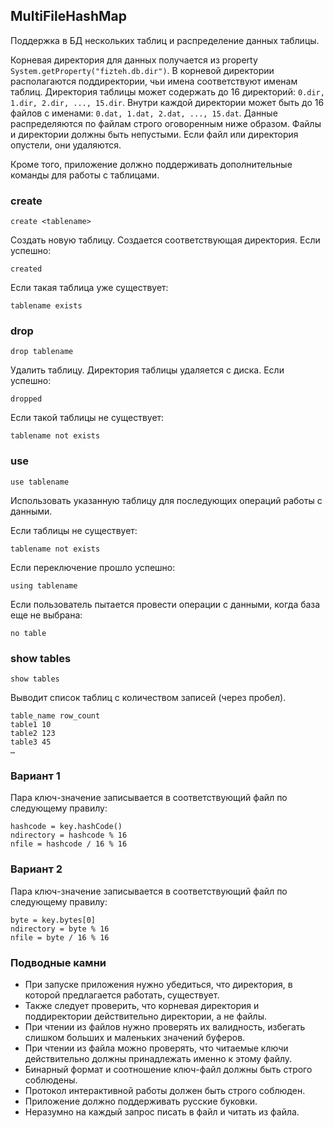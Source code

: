 ## MultiFileHashMap

Поддержка в БД нескольких таблиц и распределение данных таблицы.

Корневая директория для данных получается из property ```System.getProperty("fizteh.db.dir")```. В корневой директории
располагаются поддиректории, чьи имена соответствуют именам таблиц. Директория таблицы может содержать до 16
директорий: ```0.dir, 1.dir, 2.dir, ..., 15.dir```. Внутри каждой директории может быть до 16 файлов с именами:
```0.dat, 1.dat, 2.dat, ..., 15.dat```. Данные распределяются по файлам строго оговоренным ниже образом.
Файлы и директории должны быть непустыми. Если файл или директория опустели, они удаляются.

Кроме того, приложение должно поддерживать дополнительные команды для работы с таблицами.

### create
```
create <tablename>
```

Создать новую таблицу. Создается соответствующая директория. Если успешно:
```
created
```

Если такая таблица уже существует:
```
tablename exists
```

### drop
```
drop tablename
```

Удалить таблицу. Директория таблицы удаляется с диска. Если успешно:
```
dropped
```

Если такой таблицы не существует:
```
tablename not exists
```

### use
```
use tablename
```

Использовать указанную таблицу для последующих операций работы с данными.

Если таблицы не существует:
```
tablename not exists
```

Если переключение прошло успешно:
```
using tablename
```

Если пользователь пытается провести операции с данными, когда база еще не выбрана:
```
no table
```

### show tables
```
show tables
```

Выводит список таблиц с количеством записей (через пробел). 
```
table_name row_count
table1 10
table2 123
table3 45
…
```

### Вариант 1
Пара ключ-значение записывается в соответствующий файл по следующему правилу:
```
hashcode = key.hashCode()
ndirectory = hashcode % 16
nfile = hashcode / 16 % 16
```

### Вариант 2
Пара ключ-значение записывается в соответствующий файл по следующему правилу:
```
byte = key.bytes[0]
ndirectory = byte % 16
nfile = byte / 16 % 16
```

### Подводные камни

* При запуске приложения нужно убедиться, что директория, в которой предлагается работать, существует.
* Также следует проверить, что корневая директория и поддиректории действительно директории, а не файлы.
* При чтении из файлов нужно проверять их валидность, избегать слишком больших и маленьких значений буферов.
* При чтении из файла можно проверять, что читаемые ключи действительно должны принадлежать именно к этому файлу.
* Бинарный формат и соотношение ключ-файл должны быть строго соблюдены.
* Протокол интерактивной работы должен быть строго соблюден.
* Приложение должно поддерживать русские буковки.
* Неразумно на каждый запрос писать в файл и читать из файла.

